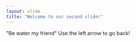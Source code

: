 ```yaml
---
layout: slide
title: "Welcome to our second slide!"
---
```

"Be water my friend"
Use the left arrow to go back!

